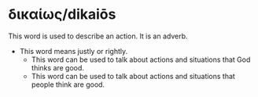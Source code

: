 # δικαίως/dikaiōs
This word is used to describe an action. It is an adverb.
* This word means justly or rightly.
    * This word can be used to talk about actions and situations that God thinks are good.
    * This word can be used to talk about actions and situations that people think are good. 

